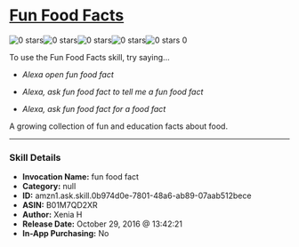# [Fun Food Facts](http://alexa.amazon.com/#skills/amzn1.ask.skill.0b974d0e-7801-48a6-ab89-07aab512bece)
![0 stars](../../images/ic_star_border_black_18dp_1x.png)![0 stars](../../images/ic_star_border_black_18dp_1x.png)![0 stars](../../images/ic_star_border_black_18dp_1x.png)![0 stars](../../images/ic_star_border_black_18dp_1x.png)![0 stars](../../images/ic_star_border_black_18dp_1x.png) 0

To use the Fun Food Facts skill, try saying...

* *Alexa open fun food fact*

* *Alexa, ask fun food fact to tell me a fun food fact*

* *Alexa, ask fun food fact for a food fact*

A growing collection of fun and education facts about food.

***

### Skill Details

* **Invocation Name:** fun food fact
* **Category:** null
* **ID:** amzn1.ask.skill.0b974d0e-7801-48a6-ab89-07aab512bece
* **ASIN:** B01M7QD2XR
* **Author:** Xenia H
* **Release Date:** October 29, 2016 @ 13:42:21
* **In-App Purchasing:** No

